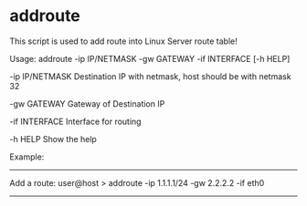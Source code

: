 # addroute

This script is used to add route into Linux Server route table!

Usage: addroute -ip IP/NETMASK -gw GATEWAY -if INTERFACE [-h HELP] 

 -ip  IP/NETMASK          Destination IP with netmask, host should be with netmask 32
 
 -gw  GATEWAY             Gateway of Destination IP
 
 -if  INTERFACE           Interface for routing
 
 -h   HELP                Show the help

Example:

 --------------------------------------------------------------

 Add a route:
 user@host > addroute -ip 1.1.1.1/24 -gw 2.2.2.2 -if eth0

 --------------------------------------------------------------

